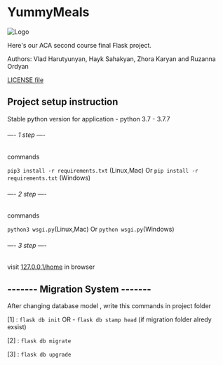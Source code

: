 # YummyMeals
![Logo](https://github.com/Vlad-Harutyunyan/YummyMeals/blob/master/app/index/static/media/logo1.png)

Here's our ACA second course final Flask project. 

Authors: Vlad Harutyunyan, Hayk Sahakyan, Zhora Karyan and Ruzanna Ordyan

[LICENSE file](https://github.com/Vlad-Harutyunyan/YummyMeals/blob/master/LICENSE.md)

## Project setup instruction
Stable python version for application - python 3.7 - 3.7.7


###### —-    1 step     —-

commands

``` pip3 install -r requirements.txt ``` (Linux,Mac)
Or
``` pip install -r requirements.txt ``` (Windows)


###### —-    2 step     —-

commands

``` python3 wsgi.py ```(Linux,Mac)
Or
``` python wsgi.py ```(Windows)


###### —-    3 step     —-

visit [127.0.0.1/home](http://127.0.0.1:5000/) in browser




## ------- Migration System -------

After changing database model , write this commands in project folder 
 
 [1] : ``` flask db init ``` OR -  ``` flask db stamp head ``` (if migration folder alredy exsist)

 [2] : ``` flask db migrate ```

 [3] : ``` flask db upgrade ```
